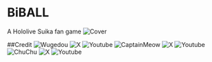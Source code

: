 # BiBALL
 A Hololive Suika fan game 
![Cover](https://media.discordapp.net/attachments/1214872012854665257/1285157898682503280/cover.png?ex=66e94010&is=66e7ee90&hm=69c74b91cbb1e4c1927544a6ac5a1a9a9aa76dedb5565951aee3aed3d954a477&=&format=webp&quality=lossless&width=2360&height=1328)

##Credit
 ![Wugedou](![image](https://media.discordapp.net/attachments/1214872012854665257/1285158403911712830/579.png?ex=66e94088&is=66e7ef08&hm=ed442db0a252f3c41e0a3f11ff8debfb3c5dd98e3cbaeafb53d3fcb0cd0c3301&=&format=webp&quality=lossless&width=776&height=776)
)
 ![X](https://twitter.com/wugedou579)
 ![Youtube](https://www.youtube.com/c/wu556680)
 ![CaptainMeow](https://media.discordapp.net/attachments/1214872012854665257/1285158404389605376/CaptainMeow.png?ex=66e94088&is=66e7ef08&hm=11804328210db4f973a509084f7fb20992c5addc92fb2864947ef2c7023e2e34&=&format=webp&quality=lossless&width=776&height=776)
  ![X](https://twitter.com/capmeowpiano)
 ![Youtube](https://www.youtube.com/c/captainmeowpiano)
 ![ChuChu](https://media.discordapp.net/attachments/1214872012854665257/1285158404742189076/ChuChu.png?ex=66e94088&is=66e7ef08&hm=fe08bbb8b9d161fa9a34766da7a2d87386fcebe18900f56afc4c2291979ababe&=&format=webp&quality=lossless&width=776&height=776)
  ![X](https://twitter.com/_ChuChu0314)
 ![Youtube](https://www.youtube.com/channel/UCdkTl8YBShi6iFQ4szRxfYA)
